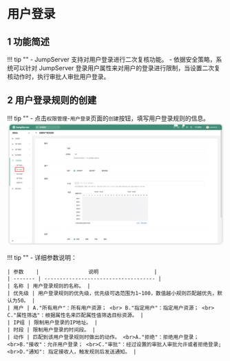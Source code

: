 # 用户登录

## 1 功能简述
!!! tip ""
    - JumpServer 支持对用户登录进行二次复核功能。
    - 依据安全策略，系统可以针对 JumpServer 登录用户属性来对用户的登录进行限制，当设置二次复核动作时，执行审批人审批用户登录。

## 2 用户登录规则的创建
!!! tip ""
    - 点击`权限管理`-`用户登录`页面的`创建`按钮，填写用户登录规则的信息。
![user_acls01](../../../img/user_acls01.png)

!!! tip ""
    - 详细参数说明：

    | 参数    |                说明                  |
    | ------- | ------------------------------------ |
    | 名称 | 用户登录规则的名称。 |
    | 优先级 | 用户登录规则的优先级，优先级可选范围为1~100，数值越小规则匹配越优先，默认为50。 |
    | 用户 | A."所有用户"：所有用户资源； <br> B."指定用户"：指定用户资源； <br> C."属性筛选"：根据属性名来匹配属性值筛选目标资源。 |
    | IP组 | 限制用户登录的IP地址。 |
    | 时段 | 限制用户登录的时间段。 |
    | 动作 | 匹配到该用户登录规则时做出的动作。 <br>A."拒绝"：拒绝用户登录； <br>B."接收"：允许用户登录； <br>C."审批"：经过设置的审批人审批允许或者拒绝登录; <br>D."通知": 指定接收人，触发规则后发送通知。 |